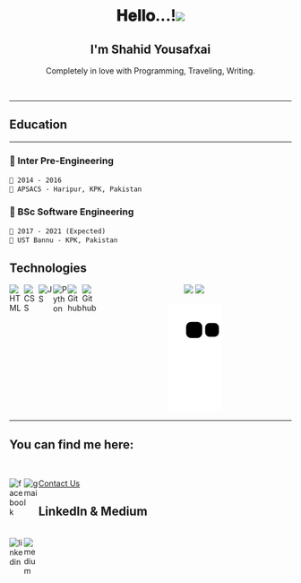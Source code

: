 <h1 align="center">𝐇𝐞𝐥𝐥𝐨...!<img src="https://github.com/JayantGoel001/JayantGoel001/blob/master/GIF/Hi.gif" width="40px" /></h1>
<h2 align="center">I'm Shahid Yousafxai</h2>
<p align="center">Completely in love with Programming, Traveling, Writing.</b> </p>
<br/>
<hr>
<h2>Education</h2>
<hr>
  <h3>📖 Inter Pre-Engineering</h3>
    
    📆 2014 - 2016
    📍 APSACS - Haripur, KPK, Pakistan

  <h3>📖 BSc Software Engineering</h3>
    
    📆 2017 - 2021 (Expected)
    📍 UST Bannu - KPK, Pakistan

<h2>Technologies</h2>
<img align="left" alt="HTML" width="26px" src="https://cdn1.iconfinder.com/data/icons/logotypes/32/badge-html-5-256.png" />
<img align="left" alt="CSS" width="26px" src="https://cdn1.iconfinder.com/data/icons/logotypes/32/badge-css-3-256.png" />
<img align="left" alt="JS" width="26px" src="https://cdn2.iconfinder.com/data/icons/designer-skills/128/code-programming-javascript-software-develop-command-language-256.png" />
<img align="left" alt="Python" width="26px" src="https://cdn4.iconfinder.com/data/icons/logos-and-brands/512/267_Python_logo-256.png" />
<img align="left" alt="Github" width="26px" src="https://cdn4.iconfinder.com/data/icons/iconsimple-logotypes/512/github-256.png" />
<img align="left" alt="Github" width="26px" src="https://cdn4.iconfinder.com/data/icons/logos-3/600/React.js_logo-512.png" />

<p align="center">         
 <img width="400px" src="https://github-readme-stats.vercel.app/api?username=Alwaz&show_icons=true&theme=tokyonight&hide_border=true&bg_color=1F222E" /> 
<img width="400px" src="https://github-readme-streak-stats.herokuapp.com?user=Alwaz&theme=gotham&hide_border=true&fire=C77800&ring=DD910B&background=1F222E" /> 

 <div  align="center"> <img src="https://raw.githubusercontent.com/muhiqsimui/muhiqsimui/output/github-contribution-grid-snake.svg" /></div>
<hr>
</p>

## You can find me here:
<br/>

<a href="https://facebook.com/ShahidYousafxai98" rel="Facebook"><img  align="left" alt="facebook" width="26px" src="https://cdn1.iconfinder.com/data/icons/logotypes/32/square-facebook-256.png" alt="" /></a>
<a href="mailto:shahidbahadur1998@gmail.com" rel="Gmail"><img  align="left" alt="gmail" width="26px" src="https://cdn1.iconfinder.com/data/icons/google-new-logos-1/32/gmail_new_logo-256.png" alt="" /></a>
[Contact Us](mailto:admin@cloudhadoop.com)
</br>

## LinkedIn & Medium
</br>
<a href="https://www.linkedin.com/in/shahidyousafxai/" rel="Facebook"><img  align="left" alt="linkedin" width="26px" src="https://cdn1.iconfinder.com/data/icons/logotypes/32/square-linkedin-128.png" alt="" /></a>
<a href="https://shahidyousafxai.medium.com/" rel="Facebook"><img  align="left" alt="medium" width="26px" src="https://play-lh.googleusercontent.com/hB9t3Z-mi284_49HA3nAuhO-W5Cyhje7r2P9McdgORoVCd-0SV54c12NMQWLHnqALw" alt="" /></a>
